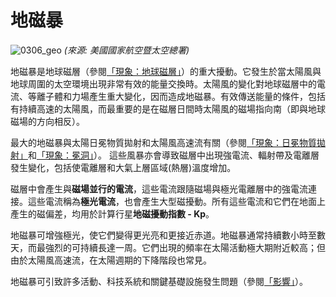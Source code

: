 # 地磁暴

![0306_geo](./static/0306_geo.jpg)
*(來源: 美國國家航空暨太空總署)*

地磁暴是地球磁層（參閱[「現象：地球磁層」](/#/zh_hk/section/phenomena/earth-magnetosphere)）的重大擾動。它發生於當太陽風與地球周圍的太空環境出現非常有效的能量交換時。太陽風的變化對地球磁層中的電流、等離子體和力場產生重大變化，因而造成地磁暴。有效傳送能量的條件，包括有持續高速的太陽風，而最重要的是在磁層日間時太陽風的磁場指向南（即與地球磁場的方向相反）。

最大的地磁暴與太陽日冕物質拋射和太陽風高速流有關（參閱[「現象：日冕物質拋射」](/#/zh_hk/section/phenomena/coronal-mass-ejections)和[「現象：冕洞」](/#/zh_hk/section/phenomena/coronal-holes)）。 這些風暴亦會導致磁層中出現強電流、輻射帶及電離層發生變化，包括使電離層和大氣上層區域(熱層)溫度增加。

磁層中會產生與**磁場並行的電流**，這些電流跟隨磁場與極光電離層中的強電流連接。這些電流稱為**極光電流**，也會產生大型磁擾動。所有這些電流和它們在地面上產生的磁偏差，均用於計算行星**地磁擾動指數 - Kp**。

地磁暴可增強極光，使它們變得更光亮和更接近赤道。地磁暴通常持續數小時至數天，而最強烈的可持續長達一周。它們出現的頻率在太陽活動極大期附近較高；但由於太陽風高速流，在太陽週期的下降階段也常見。

地磁暴可引致許多活動、科技系統和關鍵基礎設施發生問題（參閱[「影響」](/#/zh_hk/impacts)）。